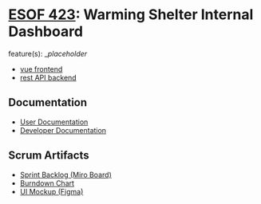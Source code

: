 # <ins>ESOF 423</ins>: Warming Shelter Internal Dashboard
feature(s): __placeholder_
+ [vue frontend](warming-shelter)
+ [rest API backend](warming-shelter-restapi)
## Documentation 
+ [User Documentation](documentation/user-documentation.md)
+ [Developer Documentation](documentation/developer-documentation.md)
## Scrum Artifacts  
+ [Sprint Backlog (Miro Board)](https://miro.com/app/board/uXjVNwgTvPg=/)
+ [Burndown Chart](https://docs.google.com/spreadsheets/d/1G-hcGIVEK-EKRsp6uCBdT0qUcOHVx9o86jCKsIm3S-U/edit#gid=2070898809)
+ [UI Mockup (Figma)]([https://www.figma.com/files/team/1336392980857342986/ESOF-423?fuid=1336393361179259357](https://www.figma.com/file/y9VvcpAj8Jtrc6drjBlYA7/Untitled?type=design&node-id=0%3A1&mode=design&t=UwuHHAe5AcM8RMNI-1)https://www.figma.com/file/y9VvcpAj8Jtrc6drjBlYA7/Untitled?type=design&node-id=0%3A1&mode=design&t=UwuHHAe5AcM8RMNI-1)
